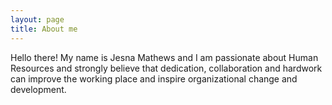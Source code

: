 ```yaml
---
layout: page
title: About me
---
```


Hello there! My name is Jesna Mathews and I am passionate about Human Resources and strongly believe that dedication, collaboration and hardwork can improve the working place and inspire organizational change and development. 


